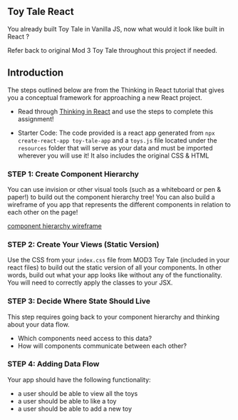 ## Toy Tale React

You already built Toy Tale in Vanilla JS, now what would it look like built in React ? 

Refer back to original Mod 3 Toy Tale throughout this project if needed. 

## Introduction

The steps outlined below are from the Thinking in React tutorial that gives you a conceptual framework for approaching a new React project.

* Read through [Thinking in React](https://reactjs.org/docs/thinking-in-react.html) and use the steps to complete this assignment!

* Starter Code: The code provided is a react app generated from `npx create-react-app toy-tale-app` and a `toys.js` file located under the `resources` folder that will serve as your data and must be imported wherever you will use it! It also includes the original CSS & HTML

### STEP 1: Create Component Hierarchy

You can use invision or other visual tools (such as a whiteboard or pen & paper!) to build out the component hierarchy tree! You can also build a wireframe of you app that represents the different components in relation to each other on the page!

[component hierarchy wireframe](https://reactjs.org/static/thinking-in-react-components-eb8bda25806a89ebdc838813bdfa3601-82965.png)

### STEP 2: Create Your Views (Static Version)

Use the CSS from your `index.css` file from MOD3 Toy Tale (included in your react files) to build out the static version of all your components. In other words, build out what your app looks like without any of the functionality. You will need to correctly apply the classes to your JSX. 

### STEP 3: Decide Where State Should Live

This step requires going back to your component hierarchy and thinking about your data flow. 
- Which components need access to this data? 
- How will components communicate between each other? 

### STEP 4: Adding Data Flow 

Your app should have the following functionality:
- a user should be able to view all the toys
- a user should be able to like a toy
- a user should be able to add a new toy 

